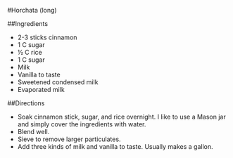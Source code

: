 #Horchata (long)

##Ingredients
- 2-3 sticks cinnamon
- 1 C sugar
- ½ C rice
- 1 C sugar
- Milk
- Vanilla to taste
- Sweetened condensed milk
- Evaporated milk

##Directions
- Soak cinnamon stick, sugar, and rice overnight. I like to use a Mason jar and simply cover the ingredients with water.
- Blend well.
- Sieve to remove larger particulates.
- Add three kinds of milk and vanilla to taste. Usually makes a gallon.
